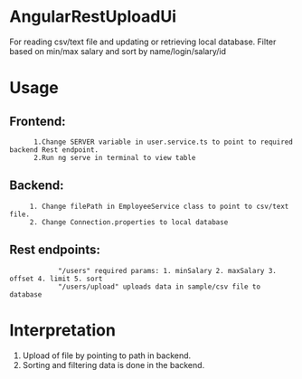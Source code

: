 # AngularRestUploadUi
For reading csv/text file and updating or retrieving local database.
Filter based on min/max salary and sort by name/login/salary/id
# Usage
## Frontend: 
          1.Change SERVER variable in user.service.ts to point to required backend Rest endpoint.
          2.Run ng serve in terminal to view table
## Backend: 
         1. Change filePath in EmployeeService class to point to csv/text file.
         2. Change Connection.properties to local database
## Rest endpoints: 
                "/users" required params: 1. minSalary 2. maxSalary 3. offset 4. limit 5. sort
                "/users/upload" uploads data in sample/csv file to database
                         
# Interpretation
1. Upload of file by pointing to path in backend.
2. Sorting and filtering data is done in the backend.
